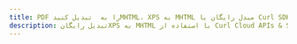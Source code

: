 ---title: PDF را به  تبدیل کنیدMHTML، XPS به MHTML مبدل رایگان یا Curl SDKdescription: تبدیل رایگانXPS به MHTML با استفاده از Curl Cloud APIs & SDK همچنین اسناد PDF را در Cloud ایجاد، ویرایش و رندر کنید.---